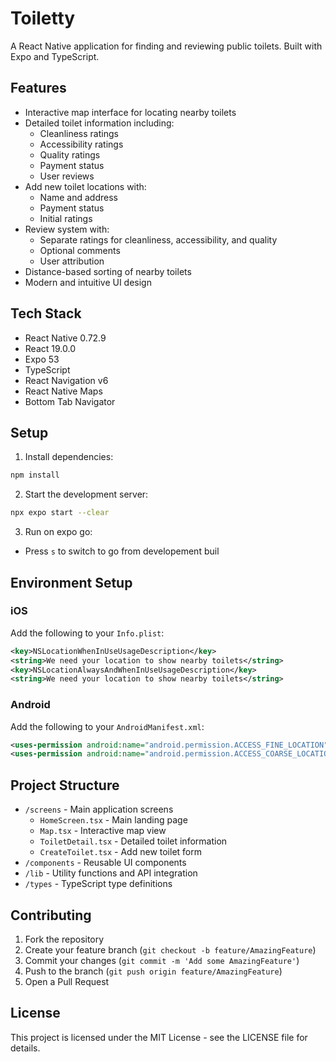 # Toiletty

A React Native application for finding and reviewing public toilets. Built with Expo and TypeScript.

## Features

- Interactive map interface for locating nearby toilets
- Detailed toilet information including:
  - Cleanliness ratings
  - Accessibility ratings
  - Quality ratings
  - Payment status
  - User reviews
- Add new toilet locations with:
  - Name and address
  - Payment status
  - Initial ratings
- Review system with:
  - Separate ratings for cleanliness, accessibility, and quality
  - Optional comments
  - User attribution
- Distance-based sorting of nearby toilets
- Modern and intuitive UI design

## Tech Stack

- React Native 0.72.9
- React 19.0.0
- Expo 53
- TypeScript
- React Navigation v6
- React Native Maps
- Bottom Tab Navigator

## Setup

1. Install dependencies:
```bash
npm install
```

2. Start the development server:
```bash
npx expo start --clear
```

3. Run on expo go:
- Press `s` to switch to go from developement buil

## Environment Setup

### iOS
Add the following to your `Info.plist`:
```xml
<key>NSLocationWhenInUseUsageDescription</key>
<string>We need your location to show nearby toilets</string>
<key>NSLocationAlwaysAndWhenInUseUsageDescription</key>
<string>We need your location to show nearby toilets</string>
```

### Android
Add the following to your `AndroidManifest.xml`:
```xml
<uses-permission android:name="android.permission.ACCESS_FINE_LOCATION" />
<uses-permission android:name="android.permission.ACCESS_COARSE_LOCATION" />
```

## Project Structure

- `/screens` - Main application screens
  - `HomeScreen.tsx` - Main landing page
  - `Map.tsx` - Interactive map view
  - `ToiletDetail.tsx` - Detailed toilet information
  - `CreateToilet.tsx` - Add new toilet form
- `/components` - Reusable UI components
- `/lib` - Utility functions and API integration
- `/types` - TypeScript type definitions

## Contributing

1. Fork the repository
2. Create your feature branch (`git checkout -b feature/AmazingFeature`)
3. Commit your changes (`git commit -m 'Add some AmazingFeature'`)
4. Push to the branch (`git push origin feature/AmazingFeature`)
5. Open a Pull Request

## License

This project is licensed under the MIT License - see the LICENSE file for details. 
